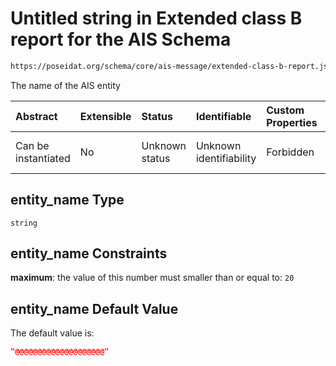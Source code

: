 # Untitled string in Extended class B report for the AIS Schema

```txt
https://poseidat.org/schema/core/ais-message/extended-class-b-report.json#/properties/entity_name
```

The name of the AIS entity

| Abstract            | Extensible | Status         | Identifiable            | Custom Properties | Additional Properties | Access Restrictions | Defined In                                                                                                    |
| :------------------ | :--------- | :------------- | :---------------------- | :---------------- | :-------------------- | :------------------ | :------------------------------------------------------------------------------------------------------------ |
| Can be instantiated | No         | Unknown status | Unknown identifiability | Forbidden         | Allowed               | none                | [extended-class-b-report.json*](schemas/core/ais-message/extended-class-b-report.json "open original schema") |

## entity_name Type

`string`

## entity_name Constraints

**maximum**: the value of this number must smaller than or equal to: `20`

## entity_name Default Value

The default value is:

```json
"@@@@@@@@@@@@@@@@@@@@"
```
